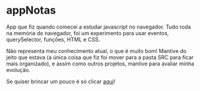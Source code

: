 # appNotas

App que fiz quando comecei a estudar javascript no navegador. Tudo roda na memória do navegador, foi um experimento para usar eventos, querySelector, funções, HTML e CSS.

Não representa meu conhecimento atual, o que é muito bom!
Mantive do jeito que estava (a única coisa que fiz foi mover para a pasta SRC para ficar mais organizado), e assim como outros projetos, mantive para avaliar minha evolução.

Se quiser brincar um pouco é só clicar [aqui](https://rezendecomz.github.io/appNotas/src/index.html)!